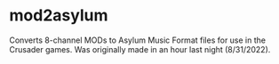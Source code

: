 # mod2asylum
Converts 8-channel MODs to Asylum Music Format files for use in the Crusader games. Was originally made in an hour last night (8/31/2022).
